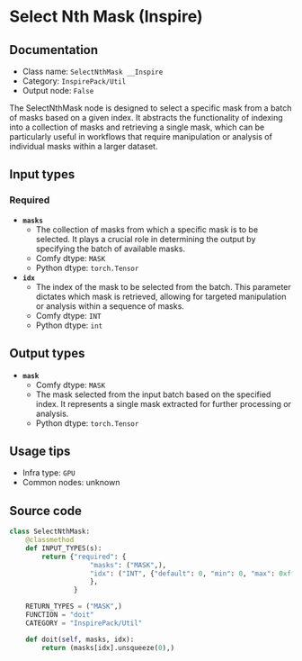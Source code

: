# Select Nth Mask (Inspire)
## Documentation
- Class name: `SelectNthMask __Inspire`
- Category: `InspirePack/Util`
- Output node: `False`

The SelectNthMask node is designed to select a specific mask from a batch of masks based on a given index. It abstracts the functionality of indexing into a collection of masks and retrieving a single mask, which can be particularly useful in workflows that require manipulation or analysis of individual masks within a larger dataset.
## Input types
### Required
- **`masks`**
    - The collection of masks from which a specific mask is to be selected. It plays a crucial role in determining the output by specifying the batch of available masks.
    - Comfy dtype: `MASK`
    - Python dtype: `torch.Tensor`
- **`idx`**
    - The index of the mask to be selected from the batch. This parameter dictates which mask is retrieved, allowing for targeted manipulation or analysis within a sequence of masks.
    - Comfy dtype: `INT`
    - Python dtype: `int`
## Output types
- **`mask`**
    - Comfy dtype: `MASK`
    - The mask selected from the input batch based on the specified index. It represents a single mask extracted for further processing or analysis.
    - Python dtype: `torch.Tensor`
## Usage tips
- Infra type: `GPU`
- Common nodes: unknown


## Source code
```python
class SelectNthMask:
    @classmethod
    def INPUT_TYPES(s):
        return {"required": {
                    "masks": ("MASK",),
                    "idx": ("INT", {"default": 0, "min": 0, "max": 0xffffffffffffffff, "step": 1}),
                    },
                }

    RETURN_TYPES = ("MASK",)
    FUNCTION = "doit"
    CATEGORY = "InspirePack/Util"

    def doit(self, masks, idx):
        return (masks[idx].unsqueeze(0),)

```
